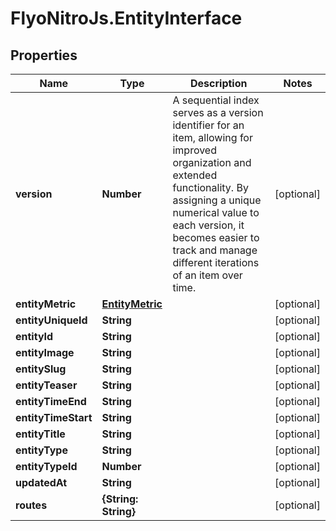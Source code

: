 # FlyoNitroJs.EntityInterface

## Properties

Name | Type | Description | Notes
------------ | ------------- | ------------- | -------------
**version** | **Number** | A sequential index serves as a version identifier for an item, allowing for improved organization and extended functionality. By assigning a unique numerical value to each version, it becomes easier to track and manage different iterations of an item over time. | [optional] 
**entityMetric** | [**EntityMetric**](EntityMetric.md) |  | [optional] 
**entityUniqueId** | **String** |  | [optional] 
**entityId** | **String** |  | [optional] 
**entityImage** | **String** |  | [optional] 
**entitySlug** | **String** |  | [optional] 
**entityTeaser** | **String** |  | [optional] 
**entityTimeEnd** | **String** |  | [optional] 
**entityTimeStart** | **String** |  | [optional] 
**entityTitle** | **String** |  | [optional] 
**entityType** | **String** |  | [optional] 
**entityTypeId** | **Number** |  | [optional] 
**updatedAt** | **String** |  | [optional] 
**routes** | **{String: String}** |  | [optional] 



